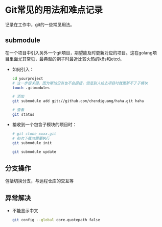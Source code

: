 # Git常见的用法和难点记录

记录在工作中，git的一些常见用法。

## submodule

在一个项目中引入另外一个git项目，期望能及时更新对应的项目。这在golang项目里面尤其常见，最典型的例子时最近比较火热的k8s和etcd。

* 如何引入：

    ```bash
    cd yourproject
    # 这一步很关键，因为哪怕没有也不会报错，但是别人拉去项目时就更新不了子模块
    touch .gitmodules

    # 添加
    git submodule add git://github.com/chendiguang/haha.git haha

    # 查看
    git status
    ```

* 接收到一个包含子模块的项目时：

    ```bash
    # git clone xxxx.git
    # 初次下载时需要执行
    git submodule init

    git submodule update
    ```

## 分支操作

包括切换分支，与远程仓库的交互等

## 异常解决

* 不能显示中文

    ```bash
    git config --global core.quotepath false
    ```
